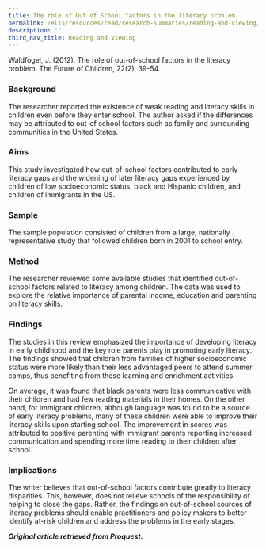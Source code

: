 ```yaml
---
title: The role of Out of School factors in the literacy problem
permalink: /elis/resources/read/research-summaries/reading-and-viewing/out-of-school-factors-literacy-problem/
description: ""
third_nav_title: Reading and Viewing
---
```

Waldfogel, J. (2012). The role of out-of-school factors in the literacy problem. The Future of Children, 22(2), 39-54.

### Background

The researcher reported the existence of weak reading and literacy skills in children even before they enter school. The author asked if the differences may be attributed to out-of school factors such as family and surrounding communities in the United States.

### Aims

This study investigated how out-of-school factors contributed to early literacy gaps and the widening of later literacy gaps experienced by children of low socioeconomic status, black and Hispanic children, and children of immigrants in the US.

### Sample

The sample population consisted of children from a large, nationally representative study that followed children born in 2001 to school entry.

### Method

The researcher reviewed some available studies that identified out-of-school factors related to literacy among children. The data was used to explore the relative importance of parental income, education and parenting on literacy skills.

### Findings

The studies in this review emphasized the importance of developing literacy in early childhood and the key role parents play in promoting early literacy. The findings showed that children from families of higher socioeconomic status were more likely than their less advantaged peers to attend summer camps, thus benefiting from these learning and enrichment activities.

On average, it was found that black parents were less communicative with their children and had few reading materials in their homes. On the other hand, for immigrant children, although language was found to be a source of early literacy problems, many of these children were able to improve their literacy skills upon starting school. The improvement in scores was attributed to positive parenting with immigrant parents reporting increased communication and spending more time reading to their children after school.

### Implications

The writer believes that out-of-school factors contribute greatly to literacy disparities. This, however, does not relieve schools of the responsibility of helping to close the gaps. Rather, the findings on out-of-school sources of literacy problems should enable practitioners and policy makers to better identify at-risk children and address the problems in the early stages.


_**Original article retrieved from Proquest.**_  
